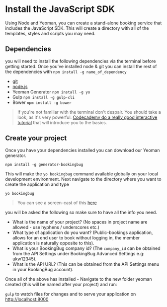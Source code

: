 # Install the JavaScript SDK

Using Node and Yeoman, you can create a stand-alone booking service that includes the JavaScript SDK. This will create a directory with all of the templates, styles and scripts you may need.

## Dependencies
you will need to install the following dependencies via the terminal before getting started. Once you've installed node & git you can install the rest of the dependencies with `npm install -g name_of_dependency`

- [git](github.com)
- [node.js](https://nodejs.org/en/)
- Yeoman Generator `npm install -g yo`
- Gulp `npm install -g gulp-cli`
- Bower `npm install -g bower`

> If you're not familiar with the terminal don't despair. You should take a look, as it's very powerful. [Codecademy do a really good interactive tutorial](https://www.codecademy.com/ru/courses/learn-the-command-line/lessons/navigation/exercises/your-first-command)  that will introduce you to the basics.

## Create your project
Once you have your dependencies installed you can download our Yeoman generator.

```
npm install -g generator-bookingbug
```

This will make the `yo bookingbug` command available globally on your local development environment. Next navigate to the directory where you want to create the application and type

```
yo bookingbug
```

> You can see a screen-cast of this [here](https://drive.google.com/file/d/0BySZotrqAKdcWFdjM0tVLUVkUjA/view)

you will be asked the following so make sure to have all the info you need.

- What is the name of your project? (No spaces in project name are allowed - use hyphens / underscores etc.)
- What type of application do you want? (Public-bookings application, allows for an end user to book without logging in, the member application is naturally opposite to this).
- What is your BookingBug company id? (The `company_id` can be obtained from the API Settings under BookingBug Advanced Settings e.g: ukw12345).
- What is the API URL? (This can be obtained from the API Settings menu in your BookingBug account).

Once all of the above has installed - Navigate to the new folder yeoman created (this will be named after your project) and run:

`gulp` to watch files for changes and to serve your application on [http://localhost:8000](http://localhost:8000)
